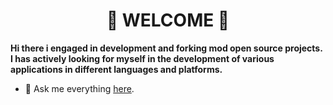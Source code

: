 <h1 align="center">👋 WELCOME 👋</h1>

<b align="center">Hi there i engaged in development and forking mod open source projects.
I has actively looking for myself in the development of various applications in different languages and platforms.</b>

- 🎨 Ask me everything [here](https://github.com/izzyflame/izzyflame/issues).
